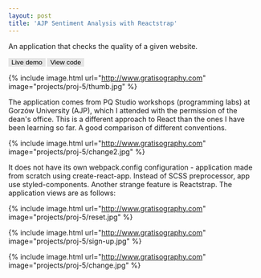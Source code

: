 ```yaml
---
layout: post
title: 'AJP Sentiment Analysis with Reactstrap'
---
```


An application that checks the quality of a given website.

<a href="http://www.google.com" target="_blank"><button name="button" class="btn">Live demo</button></a>
<a href="https://gitlab.com/ajp-gorzow/paulina-lapinska" target="_blank"><button name="button" class="btn">View code</button></a>

<style> 
.btn {
    color: black;
    background-color: #e5e5e5;
    cursor: pointer;
    border: none;
}
</style>

{% include image.html url="http://www.gratisography.com" image="projects/proj-5/thumb.jpg" %}

The application comes from PQ Studio workshops (programming labs) at Gorzów University (AJP), which I attended with the permission of the dean's office. This is a different approach to React than the ones I have been learning so far. A good comparison of different conventions.

{% include image.html url="http://www.gratisography.com" image="projects/proj-5/change2.jpg" %}

 It does not have its own webpack.config configuration - application made from scratch using create-react-app. Instead of SCSS preprocessor, app use styled-components. Another strange feature is Reactstrap. The application views are as follows:

{% include image.html url="http://www.gratisography.com" image="projects/proj-5/reset.jpg" %}

{% include image.html url="http://www.gratisography.com" image="projects/proj-5/sign-up.jpg" %}

{% include image.html url="http://www.gratisography.com" image="projects/proj-5/change.jpg" %}

